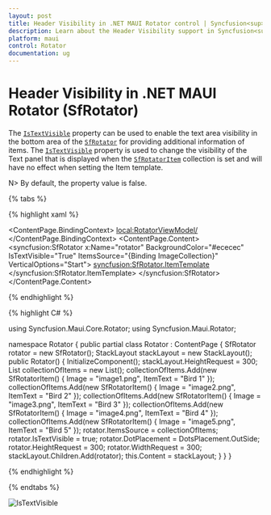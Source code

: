 ```yaml
---
layout: post
title: Header Visibility in .NET MAUI Rotator control | Syncfusion<sup>®</sup>
description: Learn about the Header Visibility support in Syncfusion<sup>®</sup> .NET MAUI Rotator (SfRotator) control and more.
platform: maui 
control: Rotator
documentation: ug
---
```


# Header Visibility in .NET MAUI Rotator (SfRotator)

The [`IsTextVisible`](https://help.syncfusion.com/cr/maui/Syncfusion.Maui.Rotator.SfRotator.html#Syncfusion_Maui_Rotator_SfRotator_IsTextVisible) property can be used to enable the text area visibility in the bottom area of the [`SfRotator`](https://help.syncfusion.com/cr/maui/Syncfusion.Maui.Rotator.SfRotator.html?tabs=tabid-1) for providing additional information of items. The [`IsTextVisible`](https://help.syncfusion.com/cr/maui/Syncfusion.Maui.Rotator.SfRotator.html#Syncfusion_Maui_Rotator_SfRotator_IsTextVisible) property is used to change the visibility of the Text panel that is displayed when the [`SfRotatorItem`](https://help.syncfusion.com/cr/maui/Syncfusion.Maui.Rotator.SfRotatorItem.html) collection is set and will have no effect when setting the Item template.

N> By default, the property value is false.

{% tabs %}

{% highlight xaml %}

<?xml version="1.0" encoding="utf-8" ?>
<ContentPage xmlns="http://schemas.microsoft.com/dotnet/2021/maui"
            xmlns:x="http://schemas.microsoft.com/winfx/2009/xaml"
            xmlns:syncfusion="clr-namespace:Syncfusion.Maui.Rotator;assembly=Syncfusion.Maui.Rotator"
            xmlns:local="clr-namespace:Rotator"
            x:Class="Rotator.Rotator">
    <ContentPage.BindingContext>
    <local:RotatorViewModel/>
    </ContentPage.BindingContext>
    <ContentPage.Content>
            <syncfusion:SfRotator x:Name="rotator" 
                        BackgroundColor="#ececec"
                        IsTextVisible="True"
                        ItemsSource="{Binding ImageCollection}" 
                        VerticalOptions="Start">
                <syncfusion:SfRotator.ItemTemplate>
                    <DataTemplate>
                            <Image Source="{Binding Image}" />
                    </DataTemplate>
                </syncfusion:SfRotator.ItemTemplate>
            </syncfusion:SfRotator>
    </ContentPage.Content>
</ContentPage>

{% endhighlight %}

{% highlight C# %}

using Syncfusion.Maui.Core.Rotator;
using Syncfusion.Maui.Rotator;

namespace Rotator
{
    public partial class Rotator : ContentPage
    {
        SfRotator rotator = new SfRotator();
        StackLayout stackLayout = new StackLayout();
        public Rotator()
        {
            InitializeComponent();
            stackLayout.HeightRequest = 300;
            List<SfRotatorItem> collectionOfItems = new List<SfRotatorItem>();
            collectionOfItems.Add(new SfRotatorItem() { Image = "image1.png", ItemText = "Bird 1" });
            collectionOfItems.Add(new SfRotatorItem() { Image = "image2.png", ItemText = "Bird 2" });
            collectionOfItems.Add(new SfRotatorItem() { Image = "image3.png", ItemText = "Bird 3" });
            collectionOfItems.Add(new SfRotatorItem() { Image = "image4.png", ItemText = "Bird 4" });
            collectionOfItems.Add(new SfRotatorItem() { Image = "image5.png", ItemText = "Bird 5" });
            rotator.ItemsSource = collectionOfItems;
            rotator.IsTextVisible = true;
            rotator.DotPlacement = DotsPlacement.OutSide;
            rotator.HeightRequest = 300;
            rotator.WidthRequest = 300;
            stackLayout.Children.Add(rotator);
            this.Content = stackLayout;
        }
    }
}

{% endhighlight %}

{% endtabs %}

![IsTextVisible](images/IsTextVisible.png)
